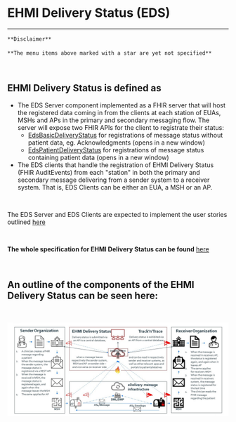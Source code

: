 # EHMI Delivery Status (EDS)

***

    **Disclaimer** 
    
    **The menu items above marked with a star are yet not specified**
       
<br/> 

## EHMI Delivery Status is defined as 
- The EDS Server component implemented as a FHIR server that will host the registered data coming in from the clients at each station of EUAs, MSHs and APs in the primary and secondary messaging flow. The server will expose two FHIR APIs for the client to registrate their status:
    - <a href="https://build.fhir.org/ig/medcomdk/dk-ehmi-eds/StructureDefinition-EdsBasicDeliveryStatus.html" target="_blank">EdsBasicDeliveryStatus</a> for registrations of message status without patient data, eg. Acknowledgments (opens in a new window)
    - <a href="https://build.fhir.org/ig/medcomdk/dk-ehmi-eds/StructureDefinition-EdsPatientDeliveryStatus.html" target="_blank">EdsPatientDeliveryStatus</a> for registrations of message status containing patient data (opens in a new window)
- The EDS clients that handle the registration of EHMI Delivery Status (FHIR AuditEvents) from each "station" in both the primary and secondary message delivering from a sender system to a receiver system. That is, EDS Clients can be either an EUA, a MSH or an AP.
    
<br/> 
  
The EDS Server and EDS Clients are expected to implement the user stories outlined [here](./userstories/index.md)

<br/> 
  
**The whole specification for EHMI Delivery Status can be found** 
<a href="https://build.fhir.org/ig/medcomdk/dk-ehmi-eds/" target="_blank">here</a>
    
<br/> 
  
## An outline of the components of the EHMI Delivery Status can be seen here:
    
<br/> 

![EHMI Delivery Status (EDS)](../../images/EHMI_Pixi_EDS.jpg)
